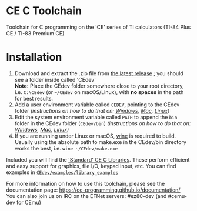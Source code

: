 # CE C Toolchain
Toolchain for C programming on the 'CE' series of TI calculators (TI-84 Plus CE / TI-83 Premium CE)

# Installation
1. Download and extract the .zip file from [the latest release](https://github.com/CE-Programming/toolchain/releases/latest) ; you should see a folder inside called 'CEdev'  
**Note:** Place the CEdev folder somewhere close to your root directory, i.e. `C:\CEdev` (or `~/CEdev` on macOS/Linux), with **no spaces** in the path for best results.
2. Add a user environment variable called `CEDEV`, pointing to the CEdev folder _(instructions on how to do that on: [Windows](http://www.computerhope.com/issues/ch000549.htm), [Mac](http://stackoverflow.com/a/7502061/378298), [Linux](http://unix.stackexchange.com/a/117470))_
3. Edit the system environment variable called `PATH` to append the `bin` folder in the CEdev folder (`CEdev/bin`) _(instructions on how to do that on: [Windows](http://www.computerhope.com/issues/ch000549.htm), [Mac](http://stackoverflow.com/a/7502061/378298), [Linux](http://unix.stackexchange.com/a/117470))_
4. If you are running under Linux or macOS, [wine](https://www.winehq.org/) is required to build. Usually using the absolute path to make.exe in the CEdev/bin directory works the best, i.e. `wine ~/CEdev/make.exe`

Included you will find the ['Standard' CE C Libraries](https://github.com/CE-Programming/libraries/releases/latest). These perform efficient and easy support for graphics, file I/O, keypad input, etc. You can find examples in [`CEdev/examples/library_examples`](CEdev/examples/library_examples)

For more information on how to use this toolchain, please see the documentation page: https://ce-programming.github.io/documentation/  
You can also join us on IRC on the EFNet servers: #ez80-dev (and #cemu-dev for CEmu)
